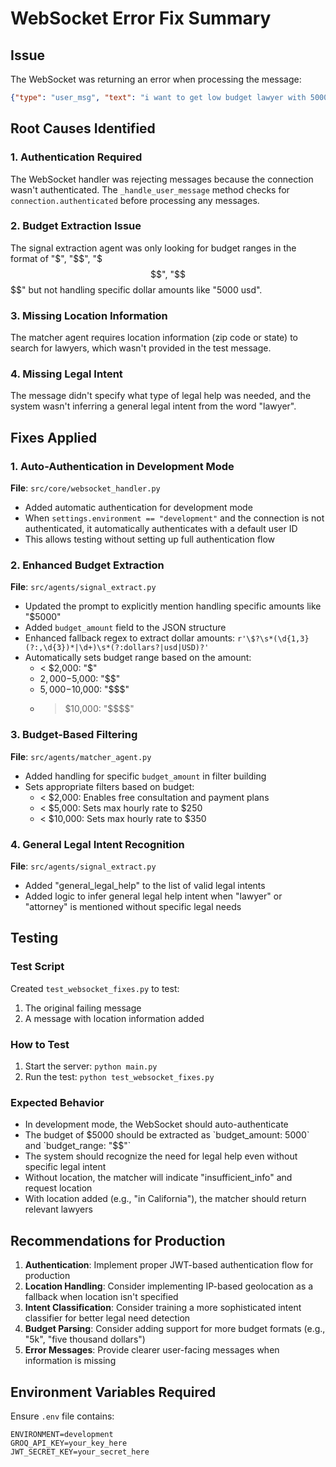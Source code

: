 # WebSocket Error Fix Summary

## Issue
The WebSocket was returning an error when processing the message:
```json
{"type": "user_msg", "text": "i want to get low budget lawyer with 5000 usd", "cid": "msg-123"}
```

## Root Causes Identified

### 1. Authentication Required
The WebSocket handler was rejecting messages because the connection wasn't authenticated. The `_handle_user_message` method checks for `connection.authenticated` before processing any messages.

### 2. Budget Extraction Issue
The signal extraction agent was only looking for budget ranges in the format of "$", "$$", "$$$", "$$$$" but not handling specific dollar amounts like "5000 usd".

### 3. Missing Location Information
The matcher agent requires location information (zip code or state) to search for lawyers, which wasn't provided in the test message.

### 4. Missing Legal Intent
The message didn't specify what type of legal help was needed, and the system wasn't inferring a general legal intent from the word "lawyer".

## Fixes Applied

### 1. Auto-Authentication in Development Mode
**File**: `src/core/websocket_handler.py`
- Added automatic authentication for development mode
- When `settings.environment == "development"` and the connection is not authenticated, it automatically authenticates with a default user ID
- This allows testing without setting up full authentication flow

### 2. Enhanced Budget Extraction
**File**: `src/agents/signal_extract.py`
- Updated the prompt to explicitly mention handling specific amounts like "$5000"
- Added `budget_amount` field to the JSON structure
- Enhanced fallback regex to extract dollar amounts: `r'\$?\s*(\d{1,3}(?:,\d{3})*|\d+)\s*(?:dollars?|usd|USD)?'`
- Automatically sets budget range based on the amount:
  - < $2,000: "$"
  - $2,000-$5,000: "$$"
  - $5,000-$10,000: "$$$"
  - > $10,000: "$$$$"

### 3. Budget-Based Filtering
**File**: `src/agents/matcher_agent.py`
- Added handling for specific `budget_amount` in filter building
- Sets appropriate filters based on budget:
  - < $2,000: Enables free consultation and payment plans
  - < $5,000: Sets max hourly rate to $250
  - < $10,000: Sets max hourly rate to $350

### 4. General Legal Intent Recognition
**File**: `src/agents/signal_extract.py`
- Added "general_legal_help" to the list of valid legal intents
- Added logic to infer general legal help intent when "lawyer" or "attorney" is mentioned without specific legal needs

## Testing

### Test Script
Created `test_websocket_fixes.py` to test:
1. The original failing message
2. A message with location information added

### How to Test
1. Start the server: `python main.py`
2. Run the test: `python test_websocket_fixes.py`

### Expected Behavior
- In development mode, the WebSocket should auto-authenticate
- The budget of $5000 should be extracted as `budget_amount: 5000` and `budget_range: "$$"`
- The system should recognize the need for legal help even without specific legal intent
- Without location, the matcher will indicate "insufficient_info" and request location
- With location added (e.g., "in California"), the matcher should return relevant lawyers

## Recommendations for Production

1. **Authentication**: Implement proper JWT-based authentication flow for production
2. **Location Handling**: Consider implementing IP-based geolocation as a fallback when location isn't specified
3. **Intent Classification**: Consider training a more sophisticated intent classifier for better legal need detection
4. **Budget Parsing**: Consider adding support for more budget formats (e.g., "5k", "five thousand dollars")
5. **Error Messages**: Provide clearer user-facing messages when information is missing

## Environment Variables Required
Ensure `.env` file contains:
```
ENVIRONMENT=development
GROQ_API_KEY=your_key_here
JWT_SECRET_KEY=your_secret_here
```